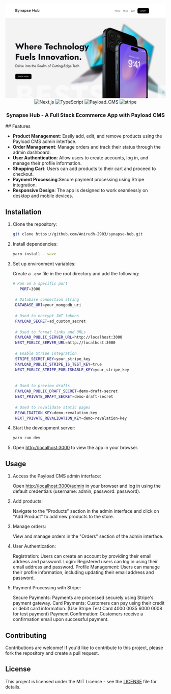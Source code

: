 <div align="center">
  <br />
    <a  >
      <img src="https://github.com/Anirudh-2903/synapse-hub/blob/main/homepage.png" alt="Project Banner">
    </a>
  <br />

  <div>
    <img src="https://img.shields.io/badge/-Next_JS_14-black?style=for-the-badge&logoColor=white&logo=nextdotjs&color=000000" alt="Next.js" />
    <img src="https://img.shields.io/badge/-TypeScript-black?style=for-the-badge&logoColor=white&logo=typescript&color=3178C6" alt="TypeScript" />
    <img src="https://img.shields.io/badge/-Payload_CMS-black?style=for-the-badge&link=https%3A%2F%2Fpayloadcms.com%2F" alt="Payload_CMS" />
    <img src="https://img.shields.io/badge/-Stripe-black?style=for-the-badge&logoColor=white&logo=stripe&color=008CDD" alt="stripe" />
  </div>

  <h3 align="center">Synapse Hub - A Full Stack Ecommerce App with Payload CMS</h3>

</div>
## Features

- **Product Management**: Easily add, edit, and remove products using the Payload CMS admin interface.
- **Order Management**: Manage orders and track their status through the admin dashboard.
- **User Authentication**: Allow users to create accounts, log in, and manage their profile information.
- **Shopping Cart**: Users can add products to their cart and proceed to checkout.
- **Payment Processing**:Secure payment processing using Stripe integration.
- **Responsive Design**: The app is designed to work seamlessly on desktop and mobile devices.

## Installation

1. Clone the repository:

   ```bash
   git clone https://github.com/Anirudh-2903/synapse-hub.git
   ```

2. Install dependencies:

   ```bash
   yarn install --save
   ```

3. Set up environment variables:

   Create a `.env` file in the root directory and add the following:

   ```bash
   # Run on a specific port
      PORT=3000

    # Database connection string
    DATABASE_URI=your_mongodb_uri

    # Used to encrypt JWT tokens
    PAYLOAD_SECRET=ad_custom_secret

    # Used to format links and URLs
    PAYLOAD_PUBLIC_SERVER_URL=http://localhost:3000
    NEXT_PUBLIC_SERVER_URL=http://localhost:3000

    # Enable Stripe integration
    STRIPE_SECRET_KEY=your_stripe_key
    PAYLOAD_PUBLIC_STRIPE_IS_TEST_KEY=true
    NEXT_PUBLIC_STRIPE_PUBLISHABLE_KEY=your_stripe_key


    # Used to preview drafts
    PAYLOAD_PUBLIC_DRAFT_SECRET=demo-draft-secret
    NEXT_PRIVATE_DRAFT_SECRET=demo-draft-secret

    # Used to revalidate static pages
    REVALIDATION_KEY=demo-revalation-key
    NEXT_PRIVATE_REVALIDATION_KEY=demo-revalation-key
   ```

4. Start the development server:

   ```bash
   yarn run dev
   ```

5. Open [http://localhost:3000](http://localhost:3000) to view the app in your browser.

## Usage

1. Access the Payload CMS admin interface:

   Open [http://localhost:3000/admin](http://localhost:3000/admin) in your browser and log in using the default credentials (username: admin, password: password).

2. Add products:

   Navigate to the "Products" section in the admin interface and click on "Add Product" to add new products to the store.

3. Manage orders:

   View and manage orders in the "Orders" section of the admin interface.

4. User Authentication:

    Registration: Users can create an account by providing their email address and password.
    Login: Registered users can log in using their email address and password.
    Profile Management: Users can manage their profile information, including updating their email address and password.

5. Payment Processing with Stripe:

    Secure Payments: Payments are processed securely using Stripe's payment gateway.
    Card Payments: Customers can pay using their credit or debit card information.
                  (Use Stripe Test Card 4000 0035 6000 0008 for test payment)
    Payment Confirmation: Customers receive a confirmation email upon successful payment.

## Contributing

Contributions are welcome! If you'd like to contribute to this project, please fork the repository and create a pull request.

## License

This project is licensed under the MIT License - see the [LICENSE](LICENSE) file for details.